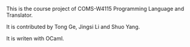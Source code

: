 This is the course project of COMS-W4115 Programming Language and Translator.

It is contributed by Tong Ge, Jingsi Li and Shuo Yang.

It is writen with OCaml.
